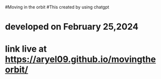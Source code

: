 #Moving in the orbit
#This created by using chatgpt
# developed on February 25,2024
# link live at https://aryel09.github.io/movingtheorbit/
